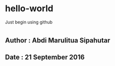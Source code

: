 # hello-world
Just begin using github
#
## Author : Abdi Marulitua Sipahutar
## Date   : 21 September 2016
#
